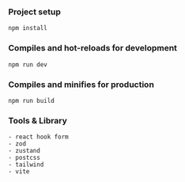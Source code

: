 ### Project setup
```
npm install
```

### Compiles and hot-reloads for development
```
npm run dev
```

### Compiles and minifies for production
```
npm run build
```
### Tools & Library
```
- react hook form
- zod
- zustand
- postcss
- tailwind
- vite
```
